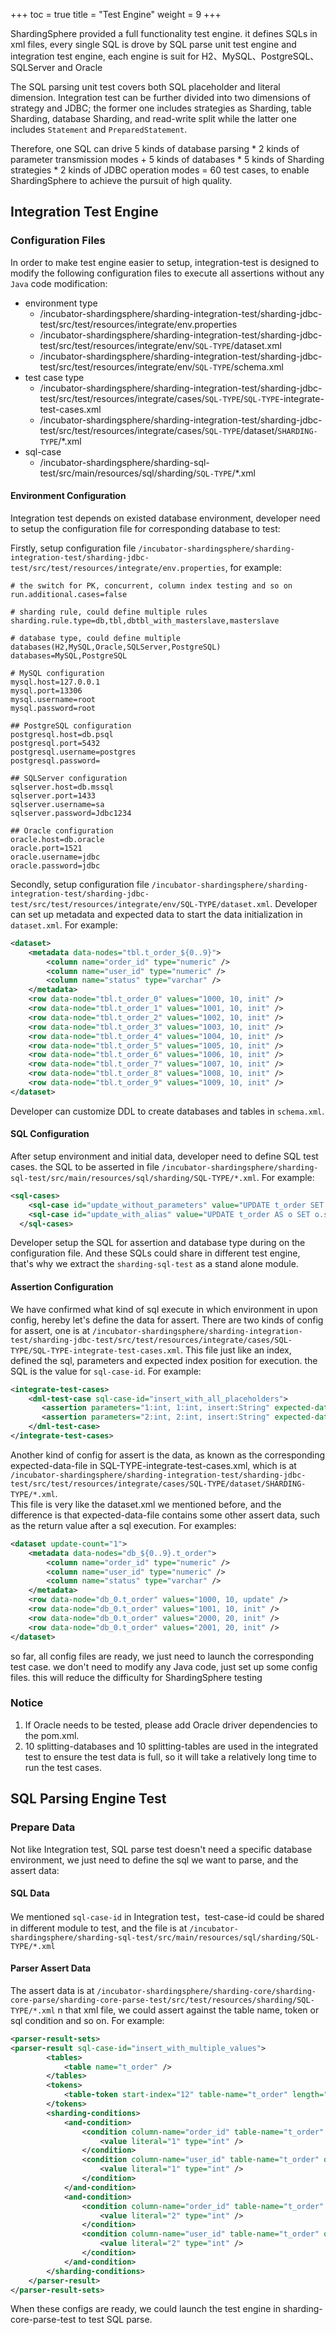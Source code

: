 +++
toc = true
title = "Test Engine"
weight = 9
+++

ShardingSphere provided a full functionality test engine. it defines SQLs in xml files, every single SQL is drove by SQL parse unit test engine and integration test engine,
each engine is suit for H2、MySQL、PostgreSQL、SQLServer and Oracle

The SQL parsing unit test covers both SQL placeholder and literal dimension. 
Integration test can be further divided into two dimensions of strategy and JDBC; the former one includes strategies as Sharding, table Sharding, database Sharding, and read-write split while the latter one includes `Statement` and `PreparedStatement`.

Therefore, one SQL can drive 5 kinds of database parsing * 2 kinds of parameter transmission modes + 5 kinds of databases * 5 kinds of Sharding strategies * 2 kinds of JDBC operation modes = 60 test cases, to enable ShardingSphere to achieve the pursuit of high quality.

## Integration Test Engine

### Configuration Files

In order to make test engine easier to setup, integration-test is designed to modify the following configuration files to execute all assertions without any `Java` code modification:

  - environment type
    - /incubator-shardingsphere/sharding-integration-test/sharding-jdbc-test/src/test/resources/integrate/env.properties
    - /incubator-shardingsphere/sharding-integration-test/sharding-jdbc-test/src/test/resources/integrate/env/`SQL-TYPE`/dataset.xml
    - /incubator-shardingsphere/sharding-integration-test/sharding-jdbc-test/src/test/resources/integrate/env/`SQL-TYPE`/schema.xml
  - test case type
    - /incubator-shardingsphere/sharding-integration-test/sharding-jdbc-test/src/test/resources/integrate/cases/`SQL-TYPE`/`SQL-TYPE`-integrate-test-cases.xml
    - /incubator-shardingsphere/sharding-integration-test/sharding-jdbc-test/src/test/resources/integrate/cases/`SQL-TYPE`/dataset/`SHARDING-TYPE`/*.xml
  - sql-case 
    - /incubator-shardingsphere/sharding-sql-test/src/main/resources/sql/sharding/`SQL-TYPE`/*.xml

#### Environment Configuration

Integration test depends on existed database environment, developer need to setup the configuration file for corresponding database to test: 

Firstly, setup configuration file `/incubator-shardingsphere/sharding-integration-test/sharding-jdbc-test/src/test/resources/integrate/env.properties`, for example: 

```properties
# the switch for PK, concurrent, column index testing and so on
run.additional.cases=false

# sharding rule, could define multiple rules
sharding.rule.type=db,tbl,dbtbl_with_masterslave,masterslave

# database type, could define multiple databases(H2,MySQL,Oracle,SQLServer,PostgreSQL)
databases=MySQL,PostgreSQL

# MySQL configuration
mysql.host=127.0.0.1
mysql.port=13306
mysql.username=root
mysql.password=root

## PostgreSQL configuration
postgresql.host=db.psql
postgresql.port=5432
postgresql.username=postgres
postgresql.password=

## SQLServer configuration
sqlserver.host=db.mssql
sqlserver.port=1433
sqlserver.username=sa
sqlserver.password=Jdbc1234

## Oracle configuration
oracle.host=db.oracle
oracle.port=1521
oracle.username=jdbc
oracle.password=jdbc
```

Secondly, setup configuration file `/incubator-shardingsphere/sharding-integration-test/sharding-jdbc-test/src/test/resources/integrate/env/SQL-TYPE/dataset.xml`. 
Developer can set up metadata and expected data to start the data initialization in `dataset.xml`. For example: 

```xml
<dataset>
    <metadata data-nodes="tbl.t_order_${0..9}">
        <column name="order_id" type="numeric" />
        <column name="user_id" type="numeric" />
        <column name="status" type="varchar" />
    </metadata>
    <row data-node="tbl.t_order_0" values="1000, 10, init" />
    <row data-node="tbl.t_order_1" values="1001, 10, init" />
    <row data-node="tbl.t_order_2" values="1002, 10, init" />
    <row data-node="tbl.t_order_3" values="1003, 10, init" />
    <row data-node="tbl.t_order_4" values="1004, 10, init" />
    <row data-node="tbl.t_order_5" values="1005, 10, init" />
    <row data-node="tbl.t_order_6" values="1006, 10, init" />
    <row data-node="tbl.t_order_7" values="1007, 10, init" />
    <row data-node="tbl.t_order_8" values="1008, 10, init" />
    <row data-node="tbl.t_order_9" values="1009, 10, init" />
</dataset>
```

Developer can customize DDL to create databases and tables in `schema.xml`.

#### SQL Configuration

After setup environment and initial data, developer need to define SQL test cases.
the SQL to be asserted in file `/incubator-shardingsphere/sharding-sql-test/src/main/resources/sql/sharding/SQL-TYPE/*.xml`. For example: 

```xml
<sql-cases>
    <sql-case id="update_without_parameters" value="UPDATE t_order SET status = 'update' WHERE order_id = 1000 AND user_id = 10" />
    <sql-case id="update_with_alias" value="UPDATE t_order AS o SET o.status = ? WHERE o.order_id = ? AND o.user_id = ?" db-types="MySQL,H2" />
  </sql-cases>
```

Developer setup the SQL for assertion and database type during on the configuration file. And these SQLs could share in different test engine, that's why we extract the `sharding-sql-test` as a stand alone module.

#### Assertion Configuration

We have confirmed what kind of sql execute in which environment in upon config, hereby let's define the data for assert.
There are two kinds of config for assert, one is at `/incubator-shardingsphere/sharding-integration-test/sharding-jdbc-test/src/test/resources/integrate/cases/SQL-TYPE/SQL-TYPE-integrate-test-cases.xml`.
This file just like an index, defined the sql, parameters and expected index position for execution. the SQL is the value for `sql-case-id`. For example: 

```xml
<integrate-test-cases>
    <dml-test-case sql-case-id="insert_with_all_placeholders">
       <assertion parameters="1:int, 1:int, insert:String" expected-data-file="insert_for_order_1.xml" />
       <assertion parameters="2:int, 2:int, insert:String" expected-data-file="insert_for_order_2.xml" />
    </dml-test-case>
</integrate-test-cases>
```

Another kind of config for assert is the data, as known as the corresponding expected-data-file in SQL-TYPE-integrate-test-cases.xml, which is at `/incubator-shardingsphere/sharding-integration-test/sharding-jdbc-test/src/test/resources/integrate/cases/SQL-TYPE/dataset/SHARDING-TYPE/*.xml`.  
This file is very like the dataset.xml we mentioned before, and the difference is that expected-data-file contains some other assert data, such as the return value after a sql execution. For examples:  

```xml
<dataset update-count="1">
    <metadata data-nodes="db_${0..9}.t_order">
        <column name="order_id" type="numeric" />
        <column name="user_id" type="numeric" />
        <column name="status" type="varchar" />
    </metadata>
    <row data-node="db_0.t_order" values="1000, 10, update" />
    <row data-node="db_0.t_order" values="1001, 10, init" />
    <row data-node="db_0.t_order" values="2000, 20, init" />
    <row data-node="db_0.t_order" values="2001, 20, init" />
</dataset>
```
so far, all config files are ready, we just need to launch the corresponding test case. we don't need to modify any Java code, just set up some config files.
this will reduce the difficulty for ShardingSphere testing

### Notice

1. If Oracle needs to be tested, please add Oracle driver dependencies to the pom.xml.
1. 10 splitting-databases and 10 splitting-tables are used in the integrated test to ensure the test data is full, so it will take a relatively long time to run the test cases.

## SQL Parsing Engine Test

### Prepare Data

Not like Integration test, SQL parse test doesn't need a specific database environment, we just need to define the sql we want to parse, and the assert data:

#### SQL Data

We mentioned `sql-case-id` in Integration test，test-case-id could be shared in different module to test, and the file is at `/incubator-shardingsphere/sharding-sql-test/src/main/resources/sql/sharding/SQL-TYPE/*.xml` 

#### Parser Assert Data

The assert data is at `/incubator-shardingsphere/sharding-core/sharding-core-parse/sharding-core-parse-test/src/test/resources/sharding/SQL-TYPE/*.xml`
n that xml file, we could assert against the table name, token or sql condition and so on. For example:

```xml
<parser-result-sets>
<parser-result sql-case-id="insert_with_multiple_values">
        <tables>
            <table name="t_order" />
        </tables>
        <tokens>
            <table-token start-index="12" table-name="t_order" length="7" />
        </tokens>
        <sharding-conditions>
            <and-condition>
                <condition column-name="order_id" table-name="t_order" operator="EQUAL">
                    <value literal="1" type="int" />
                </condition>
                <condition column-name="user_id" table-name="t_order" operator="EQUAL">
                    <value literal="1" type="int" />
                </condition>
            </and-condition>
            <and-condition>
                <condition column-name="order_id" table-name="t_order" operator="EQUAL">
                    <value literal="2" type="int" />
                </condition>
                <condition column-name="user_id" table-name="t_order" operator="EQUAL">
                    <value literal="2" type="int" />
                </condition>
            </and-condition>
        </sharding-conditions>
    </parser-result>
</parser-result-sets>
```

When these configs are ready, we could launch the test engine in sharding-core-parse-test to test SQL parse. 
